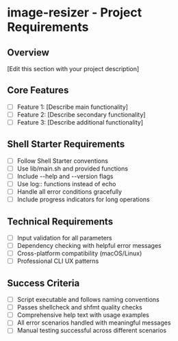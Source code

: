 # image-resizer - Project Requirements

## Overview
[Edit this section with your project description]

## Core Features
- [ ] Feature 1: [Describe main functionality]
- [ ] Feature 2: [Describe secondary functionality] 
- [ ] Feature 3: [Describe additional functionality]

## Shell Starter Requirements
- [ ] Follow Shell Starter conventions
- [ ] Use lib/main.sh and provided functions
- [ ] Include --help and --version flags
- [ ] Use log:: functions instead of echo
- [ ] Handle all error conditions gracefully
- [ ] Include progress indicators for long operations

## Technical Requirements  
- [ ] Input validation for all parameters
- [ ] Dependency checking with helpful error messages
- [ ] Cross-platform compatibility (macOS/Linux)
- [ ] Professional CLI UX patterns

## Success Criteria
- [ ] Script executable and follows naming conventions
- [ ] Passes shellcheck and shfmt quality checks
- [ ] Comprehensive help text with usage examples
- [ ] All error scenarios handled with meaningful messages
- [ ] Manual testing successful across different scenarios
